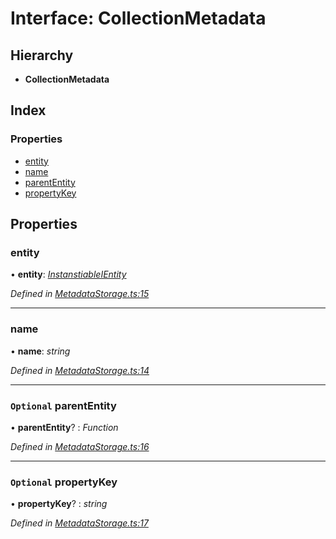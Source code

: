 
# Interface: CollectionMetadata

## Hierarchy

* **CollectionMetadata**

## Index

### Properties

* [entity](collectionmetadata.md#entity)
* [name](collectionmetadata.md#name)
* [parentEntity](collectionmetadata.md#optional-parententity)
* [propertyKey](collectionmetadata.md#optional-propertykey)

## Properties

###  entity

• **entity**: *[InstanstiableIEntity](../globals.md#instanstiableientity)*

*Defined in [MetadataStorage.ts:15](https://github.com/wovalle/fireorm/blob/5547513/src/MetadataStorage.ts#L15)*

___

###  name

• **name**: *string*

*Defined in [MetadataStorage.ts:14](https://github.com/wovalle/fireorm/blob/5547513/src/MetadataStorage.ts#L14)*

___

### `Optional` parentEntity

• **parentEntity**? : *Function*

*Defined in [MetadataStorage.ts:16](https://github.com/wovalle/fireorm/blob/5547513/src/MetadataStorage.ts#L16)*

___

### `Optional` propertyKey

• **propertyKey**? : *string*

*Defined in [MetadataStorage.ts:17](https://github.com/wovalle/fireorm/blob/5547513/src/MetadataStorage.ts#L17)*
